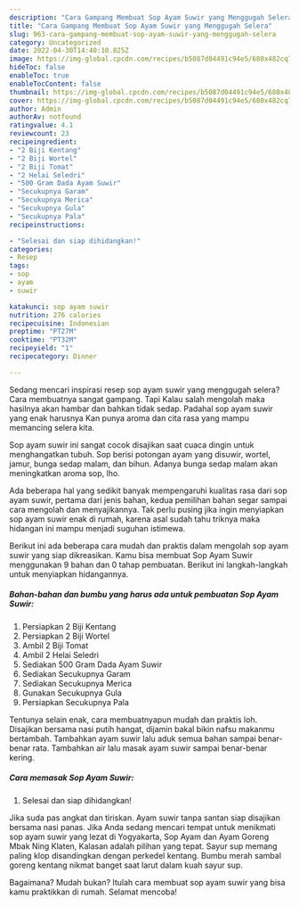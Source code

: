 ```yaml
---
description: "Cara Gampang Membuat Sop Ayam Suwir yang Menggugah Selera"
title: "Cara Gampang Membuat Sop Ayam Suwir yang Menggugah Selera"
slug: 963-cara-gampang-membuat-sop-ayam-suwir-yang-menggugah-selera
category: Uncategorized
date: 2022-04-30T14:40:10.825Z
image: https://img-global.cpcdn.com/recipes/b5087d04491c94e5/680x482cq70/sop-ayam-suwir-foto-resep-utama.jpg
hideToc: false
enableToc: true
enableTocContent: false
thumbnail: https://img-global.cpcdn.com/recipes/b5087d04491c94e5/680x482cq70/sop-ayam-suwir-foto-resep-utama.jpg
cover: https://img-global.cpcdn.com/recipes/b5087d04491c94e5/680x482cq70/sop-ayam-suwir-foto-resep-utama.jpg
author: Admin
authorAv: notfound
ratingvalue: 4.1
reviewcount: 23
recipeingredient:
- "2 Biji Kentang"
- "2 Biji Wortel"
- "2 Biji Tomat"
- "2 Helai Seledri"
- "500 Gram Dada Ayam Suwir"
- "Secukupnya Garam"
- "Secukupnya Merica"
- "Secukupnya Gula"
- "Secukupnya Pala"
recipeinstructions:

- "Selesai dan siap dihidangkan!"
categories:
- Resep
tags:
- sop
- ayam
- suwir

katakunci: sop ayam suwir 
nutrition: 276 calories
recipecuisine: Indonesian
preptime: "PT27M"
cooktime: "PT32M"
recipeyield: "1"
recipecategory: Dinner

---
```



Sedang mencari inspirasi resep sop ayam suwir yang menggugah selera? Cara membuatnya sangat gampang. Tapi Kalau salah mengolah maka hasilnya akan hambar dan bahkan tidak sedap. Padahal sop ayam suwir yang enak harusnya Kan punya aroma dan cita rasa yang mampu memancing selera kita.


Sop ayam suwir ini sangat cocok disajikan saat cuaca dingin untuk menghangatkan tubuh. Sop berisi potongan ayam yang disuwir, wortel, jamur, bunga sedap malam, dan bihun. Adanya bunga sedap malam akan meningkatkan aroma sop, lho.

Ada beberapa hal yang sedikit banyak mempengaruhi kualitas rasa dari sop ayam suwir, pertama dari jenis bahan, kedua pemilihan bahan segar sampai cara mengolah dan menyajikannya. Tak perlu pusing jika ingin menyiapkan sop ayam suwir enak di rumah, karena asal sudah tahu triknya maka hidangan ini mampu menjadi suguhan istimewa.


Berikut ini ada beberapa cara mudah dan praktis dalam mengolah sop ayam suwir yang siap dikreasikan. Kamu bisa membuat Sop Ayam Suwir menggunakan 9 bahan dan 0 tahap pembuatan. Berikut ini langkah-langkah untuk menyiapkan hidangannya.

<!--inarticleads1-->

##### Bahan-bahan dan bumbu yang harus ada untuk pembuatan Sop Ayam Suwir:

1. Persiapkan 2 Biji Kentang
1. Persiapkan 2 Biji Wortel
1. Ambil 2 Biji Tomat
1. Ambil 2 Helai Seledri
1. Sediakan 500 Gram Dada Ayam Suwir
1. Sediakan Secukupnya Garam
1. Sediakan Secukupnya Merica
1. Gunakan Secukupnya Gula
1. Persiapkan Secukupnya Pala


Tentunya selain enak, cara membuatnyapun mudah dan praktis loh. Disajikan bersama nasi putih hangat, dijamin bakal bikin nafsu makanmu bertambah. Tambahkan ayam suwir lalu aduk semua bahan sampai benar-benar rata. Tambahkan air lalu masak ayam suwir sampai benar-benar kering. 

<!--inarticleads2-->

##### Cara memasak Sop Ayam Suwir:


1. Selesai dan siap dihidangkan!

Jika suda pas angkat dan tiriskan. Ayam suwir tanpa santan siap disajikan bersama nasi panas. Jika Anda sedang mencari tempat untuk menikmati sop ayam suwir yang lezat di Yogyakarta, Sop Ayam dan Ayam Goreng Mbak Ning Klaten, Kalasan adalah pilihan yang tepat. Sayur sup memang paling klop disandingkan dengan perkedel kentang. Bumbu merah sambal goreng kentang nikmat banget saat larut dalam kuah sayur sup. 

Bagaimana? Mudah bukan? Itulah cara membuat sop ayam suwir yang bisa kamu praktikkan di rumah. Selamat mencoba!
